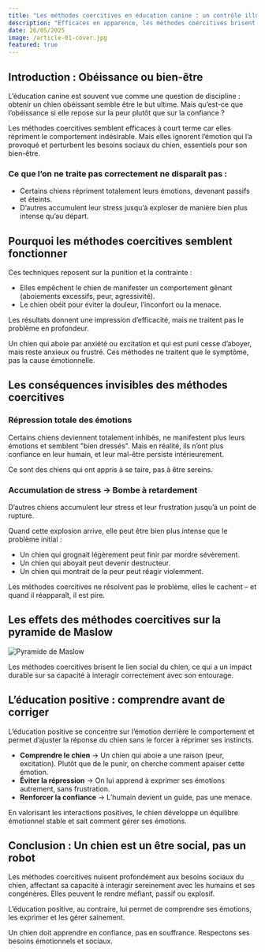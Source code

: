 ```yaml
---
title: "Les méthodes coercitives en éducation canine : un contrôle illusoire."
description: "Efficaces en apparence, les méthodes coercitives brisent la confiance du chien et masquent les vrais problèmes. Voici pourquoi vous ne devriez jamais les utiliser."
date: 26/05/2025
image: /article-01-cover.jpg
featured: true
---
```


## Introduction : Obéissance ou bien-être

L’éducation canine est souvent vue comme une question de discipline : obtenir un chien obéissant semble être le but ultime. Mais qu’est-ce que l’obéissance si elle repose sur la peur plutôt que sur la confiance ?

Les méthodes coercitives semblent efficaces à court terme car elles répriment le comportement indésirable. Mais elles ignorent l’émotion qui l’a provoqué et perturbent les besoins sociaux du chien, essentiels pour son bien-être.

### Ce que l’on ne traite pas correctement ne disparaît pas :

- Certains chiens répriment totalement leurs émotions, devenant passifs et éteints.
- D’autres accumulent leur stress jusqu’à exploser de manière bien plus intense qu’au départ.

## Pourquoi les méthodes coercitives semblent fonctionner

Ces techniques reposent sur la punition et la contrainte :

- Elles empêchent le chien de manifester un comportement gênant (aboiements excessifs, peur, agressivité).
- Le chien obéit pour éviter la douleur, l’inconfort ou la menace.

Les résultats donnent une impression d’efficacité, mais ne traitent pas le problème en profondeur.

Un chien qui aboie par anxiété ou excitation et qui est puni cesse d’aboyer, mais reste anxieux ou frustré. Ces méthodes ne traitent que le symptôme, pas la cause émotionnelle.

## Les conséquences invisibles des méthodes coercitives

### Répression totale des émotions

Certains chiens deviennent totalement inhibés, ne manifestent plus leurs émotions et semblent "bien dressés". Mais en réalité, ils n’ont plus confiance en leur humain, et leur mal-être persiste intérieurement.

Ce sont des chiens qui ont appris à se taire, pas à être sereins.

### Accumulation de stress → Bombe à retardement

D’autres chiens accumulent leur stress et leur frustration jusqu’à un point de rupture.

Quand cette explosion arrive, elle peut être bien plus intense que le problème initial :

- Un chien qui grognait légèrement peut finir par mordre sévèrement.
- Un chien qui aboyait peut devenir destructeur.
- Un chien qui montrait de la peur peut réagir violemment.

Les méthodes coercitives ne résolvent pas le problème, elles le cachent – et quand il réapparaît, il est pire.

## Les effets des méthodes coercitives sur la pyramide de Maslow

![Pyramide de Maslow](/article-01-img01.jpg)

Les méthodes coercitives brisent le lien social du chien, ce qui a un impact durable sur sa capacité à interagir correctement avec son entourage.

## L’éducation positive : comprendre avant de corriger

L’éducation positive se concentre sur l’émotion derrière le comportement et permet d’ajuster la réponse du chien sans le forcer à réprimer ses instincts.

- **Comprendre le chien** → Un chien qui aboie a une raison (peur, excitation). Plutôt que de le punir, on cherche comment apaiser cette émotion.
- **Éviter la répression** → On lui apprend à exprimer ses émotions autrement, sans frustration.
- **Renforcer la confiance** → L’humain devient un guide, pas une menace.

En valorisant les interactions positives, le chien développe un équilibre émotionnel stable et sait comment gérer ses émotions.

## Conclusion : Un chien est un être social, pas un robot

Les méthodes coercitives nuisent profondément aux besoins sociaux du chien, affectant sa capacité à interagir sereinement avec les humains et ses congénères. Elles peuvent le rendre méfiant, passif ou explosif.

L’éducation positive, au contraire, lui permet de comprendre ses émotions, les exprimer et les gérer sainement.

Un chien doit apprendre en confiance, pas en souffrance. Respectons ses besoins émotionnels et sociaux.
